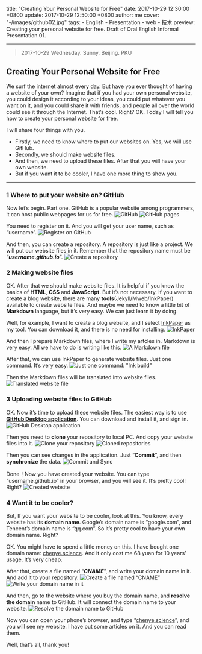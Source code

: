 title: "Creating Your Personal Website for Free"
date: 2017-10-29 12:30:00 +0800
update: 2017-10-29 12:50:00 +0800
author: me
cover: "-/images/github02.jpg"
tags:
    - English
    - Presentation
    - web
    - 技术
preview: Creating your personal website for free. Draft of Oral English Informal Presentation 01.

---

> 2017-10-29 Wednesday. Sunny. Beijing. PKU

## Creating Your Personal Website for Free ##

We surf the internet almost every day. But have you ever thought of having a website of your own? Imagine that if you had your own personal website, you could design it according to your ideas, you could put whatever you want on it, and you could share it with friends, and people all over the world could see it through the Internet. That’s cool. Right? OK. Today I will tell you how to create your personal website for free. 

I will share four things with you. 

- Firstly, we need to know where to put our websites on. Yes, we will use GitHub. 
- Secondly, we should make website files. 
- And then, we need to upload these files. After that you will have your own website. 
- But if you want it to be cooler, I have one more thing to show you.

---

### 1 Where to put your website on? GitHub ###

Now let’s begin. Part one. GitHub is a popular website among programmers, it can host public webpages for us for free.
![GitHub](./images/github01.jpg)
![GitHub pages](./images/github02.jpg)

 You need to register on it. And you will get your user name, such as “username”. 
![Register on GitHub](./images/github03.jpg)

And then, you can create a repository. A repository is just like a project. We will put our website files in it. Remember that the repository name must be “***username.github.io***”. 
![Create a repository](./images/github04.jpg)

### 2 Making website files ###
OK. After that we should make website files. It is helpful if you know the basics of **HTML**, **CSS** and **JavaScript**. But it’s not necessary. If you want to create a blog website, there are many **tools**(Jekyll/Mweb/InkPaper) available to create website files. And maybe we need to know a little bit of **Markdown** language, but it’s very easy. We can just learn it by doing.

Well, for example, I want to create a blog website, and I select [InkPaper](http://www.chole.io/) as my tool. You can download it, and there is no need for installing. 
![InkPaper](./images/inkpaper01.jpg)

And then I prepare Markdown files, where I write my artcles in. Markdown is very easy. All we have to do is writing like this. 
![A Markdown file](./images/markdown01.jpg)

After that, we can use InkPaper to generate website files. Just one command. It’s very easy. 
![Just one command: "Ink build"](./images/inkpaper05.jpg)

Then the Markdown files will be translated into website files.
![Translated website file](./images/inkpaper07.jpg)

### 3 Uploading website files to GitHub ###

OK. Now it’s time to upload these website files. The easiest way is to use [**GitHub Desktop application**](https://desktop.github.com/). You can download and install it, and sign in. 
![GitHub Desktop application](./images/github-desktop01.jpg)

Then you need to **clone** your repository to local PC. And copy your website files into it. 
![Clone your repository](./images/github-desktop02.jpg)
![Cloned repositories](./images/github-desktop03.jpg)

Then you can see changes in the application. Just “**Commit**”, and then **synchronize** the data. 
![Commit and Sync](./images/github-desktop04.jpg)

Done！Now you have created your website. You can type “username.github.io” in your browser, and you will see it. It’s pretty cool! Right?
![Created website](./images/my-website01.jpg)

### 4 Want it to be cooler? ###
But, If you want your website to be cooler, look at this. You know, every website has its **domain name**. Google’s domain name is “google.com”, and Tencent’s domain name is “qq.com”. So it’s pretty cool to have your own domain name. Right? 

OK. You might have to spend a little money on this. I have bought one domain name: [chenye.science](http://chenye.science). And it only cost me 68 yuan for 10 years’ usage. It’s very cheap. 

After that, create a file named “***CNAME***”, and write your domain name in it. And add it to your repository.
![Create a file named “CNAME”](./images/domain-name01.jpg)
![Write your domain name in it](./images/domain-name02.jpg)

And then, go to the website where you buy the domain name, and **resolve the domain** name to GitHub. It will connect the domain name to your website.
![Resolve the domain name to GitHub](./images/domain-name03.jpg)

Now you can open your phone’s browser, and type “[chenye.science](http://chenye.science)”, and you will see my website. I have put some articles on it. And you can read them.

Well, that’s all, thank you!
